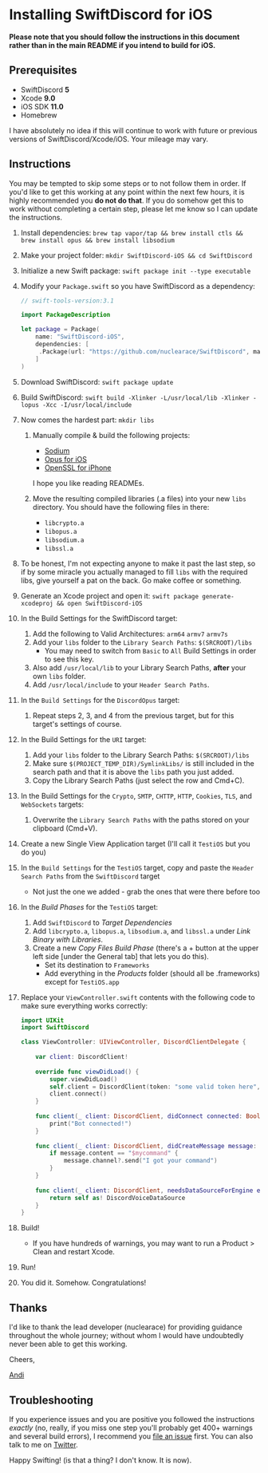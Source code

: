 # Installing SwiftDiscord for iOS

**Please note that you should follow the instructions in this document rather than in the main README if you intend to build for iOS.**

## Prerequisites

* SwiftDiscord **5**
* Xcode **9.0**
* iOS SDK **11.0**
* Homebrew

I have absolutely no idea if this will continue to work with future or previous versions of SwiftDiscord/Xcode/iOS. Your mileage may vary.

## Instructions

You may be tempted to skip some steps or to not follow them in order. If you'd like to get this working at any point within the next few hours, it is highly recommended you **do not do that**. If you do somehow get this to work without completing a certain step, please let me know so I can update the instructions.

1. Install dependencies: `brew tap vapor/tap && brew install ctls && brew install opus && brew install libsodium`
2. Make your project folder: `mkdir SwiftDiscord-iOS && cd SwiftDiscord`
3. Initialize a new Swift package: `swift package init --type executable`
4. Modify your `Package.swift` so you have SwiftDiscord as a dependency:

	```swift
	// swift-tools-version:3.1
	
	import PackageDescription
	
	let package = Package(
	    name: "SwiftDiscord-iOS",
	    dependencies: [
	     .Package(url: "https://github.com/nuclearace/SwiftDiscord", majorVersion: 5)
	    ]
	)
	```
5. Download SwiftDiscord: `swift package update`
6. Build SwiftDiscord: `swift build -Xlinker -L/usr/local/lib -Xlinker -lopus -Xcc -I/usr/local/include`
7. Now comes the hardest part: `mkdir libs`
		
	1. Manually compile & build the following projects:
		* [Sodium](https://github.com/jedisct1/libsodium)
		* [Opus for iOS](https://github.com/chrisballinger/Opus-iOS)
		* [OpenSSL for iPhone](https://github.com/x2on/OpenSSL-for-iPhone)

		
		I hope you like reading READMEs.
	
	2. Move the resulting compiled libraries (.a files) into your new `libs` directory. You should have the following files in there:
		* `libcrypto.a`
		* `libopus.a`
		* `libsodium.a`
		* `libssl.a`

8. To be honest, I'm not expecting anyone to make it past the last step, so if by some miracle you actually managed to fill `libs` with the required libs, give yourself a pat on the back. Go make coffee or something.
9.  Generate an Xcode project and open it: `swift package generate-xcodeproj && open SwiftDiscord-iOS`
10. In the Build Settings for the SwiftDiscord target:
	1. Add the following to Valid Architectures: `arm64` `armv7` `armv7s`
	2. Add your `libs` folder to the `Library Search Paths`: `$(SRCROOT)/libs`
		* You may need to switch from `Basic` to `All` Build Settings in order to see this key.
	3. Also add `/usr/local/lib` to your Library Search Paths, **after** your own `libs` folder.
	4. Add `/usr/local/include` to your `Header Search Paths`.
11. In the `Build Settings` for the `DiscordOpus` target:
	1. Repeat steps 2, 3, and 4 from the previous target, but for this target's settings of course.
12. In the Build Settings for the `URI` target:
	1. Add your `libs` folder to the Library Search Paths: `$(SRCROOT)/libs`
	2. Make sure `$(PROJECT_TEMP_DIR)/SymlinkLibs/` is still included in the search path and that it is above the `libs` path you just added.
	3. Copy the Library Search Paths (just select the row and Cmd+C).
13. In the Build Settings for the `Crypto`, `SMTP`, `CHTTP`, `HTTP`, `Cookies`, `TLS`, and `WebSockets` targets:
	1. Overwrite the `Library Search Paths` with the paths stored on your clipboard (Cmd+V).
14. Create a new Single View Application target (I'll call it `TestiOS` but you do you)
15. In the `Build Settings` for the `TestiOS` target, copy and paste the `Header Search Paths` from the `SwiftDiscord` target 

	* Not just the one we added - grab the ones that were there before too
	
16. In the *Build Phases* for the `TestiOS` target:

	1. Add `SwiftDiscord` to *Target Dependencies*
	2. Add `libcrypto.a`, `libopus.a`, `libsodium.a`, and `libssl.a` under *Link Binary with Libraries*.
	3. Create a new *Copy Files Build Phase* (there's a + button at the upper left side [under the General tab] that lets you do this).
		* Set its destination to `Frameworks`
		* Add everything in the *Products* folder (should all be .frameworks) except for `TestiOS.app`
17. Replace your `ViewController.swift` contents with the following code to make sure everything works correctly:

	```swift
	import UIKit
	import SwiftDiscord

	class ViewController: UIViewController, DiscordClientDelegate {
	    
	    var client: DiscordClient!
	    
	    override func viewDidLoad() {
	        super.viewDidLoad()
	        self.client = DiscordClient(token: "some valid token here", delegate: self, configuration: [.log(.info)])
	        client.connect()
	    }
	    
	    func client(_ client: DiscordClient, didConnect connected: Bool) {
	        print("Bot connected!")
	    }
	    
	    func client(_ client: DiscordClient, didCreateMessage message: DiscordMessage) {
	        if message.content == "$mycommand" {
	            message.channel?.send("I got your command")
	        }
	    }
	    
	    func client(_ client: DiscordClient, needsDataSourceForEngine engine: DiscordVoiceEngine) throws -> DiscordVoiceDataSource {
	        return self as! DiscordVoiceDataSource
	    }
	}
	``` 
18. Build!
	* If you have hundreds of warnings, you may want to run a Product > Clean and restart Xcode.
19. Run!
20. You did it. Somehow. Congratulations!

## Thanks

I'd like to thank the lead developer (nuclearace) for providing guidance throughout the whole journey; without whom I would have undoubtedly never been able to get this working. 

Cheers,

[Andi](http://twitter.com/nexuist)

## Troubleshooting

If you experience issues and you are positive you followed the instructions *exactly* (no, really, if you miss one step you'll probably get 400+ warnings and several build errors), I recommend you [file an issue](https://github.com/nuclearace/SwiftDiscord/issues/new) first. You can also talk to me on [Twitter]((https://twitter.com/nexuist)).


Happy Swifting! (is that a thing? I don't know. It is now).
